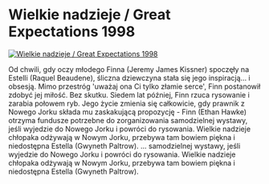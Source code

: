 Wielkie nadzieje / Great Expectations 1998 
=============
[![Wielkie nadzieje / Great Expectations 1998 ](http://vidos.pl/images/player.gif)](http://vidos.pl/wielkie-nadzieje-great-expectations-1998)

 Od chwili, gdy oczy młodego Finna (Jeremy James Kissner) spoczęły na Estelli (Raquel Beaudene), śliczna dziewczyna stała się jego inspiracją... i obsesją. Mimo przestróg 'uważaj ona Ci tylko złamie serce', Finn postanowił zdobyć jej miłość. Bez skutku. Siedem lat później, Finn rzuca rysowanie i zarabia połowem ryb. Jego życie zmienia się całkowicie, gdy prawnik z Nowego Jorku składa mu zaskakującą propozycję - Finn (Ethan Hawke) otrzyma fundusze potrzebne do zorganizowania samodzielnej wystawy, jeśli wyjedzie do Nowego Jorku i powróci do rysowania. Wielkie nadzieje chłopaka odżywają w Nowym Jorku, przebywa tam bowiem piękna i niedostępna Estella (Gwyneth Paltrow).   ... samodzielnej wystawy, jeśli wyjedzie do Nowego Jorku i powróci do rysowania. Wielkie nadzieje chłopaka odżywają w Nowym Jorku, przebywa tam bowiem piękna i niedostępna Estella (Gwyneth Paltrow).
